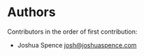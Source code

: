 Authors
=======

Contributors in the order of first contribution:
* Joshua Spence <josh@joshuaspence.com>
